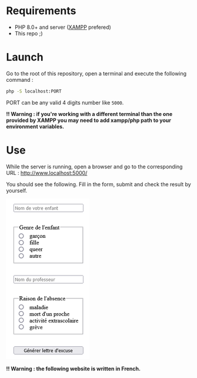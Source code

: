 # Requirements
- PHP 8.0+ and server ([XAMPP](https://www.apachefriends.org/fr/index.html) prefered)
- This repo ;)

# Launch
Go to the root of this repository, open a terminal and execute the following command :
```sh
php -S localhost:PORT
```
PORT can be any valid 4 digits number like `5000`.

**!! Warning : if you're working with a different terminal than the one provided by XAMPP you may need to add xampp/php path to your environment variables.**

# Use
While the server is running, open a browser and go to the corresponding URL :
<http://www.localhost:5000/>

You should see the following. Fill in the form, submit and check the result by yourself.

![image](excuse.png)

**!! Warning : the following website is written in French.**
